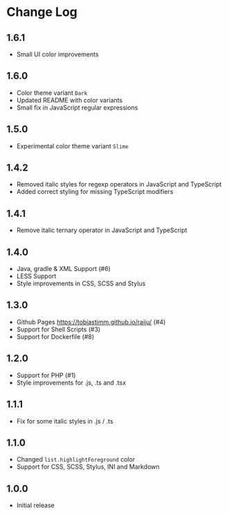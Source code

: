 # Change Log

## 1.6.1

- Small UI color improvements

## 1.6.0

- Color theme variant `Dark`
- Updated README with color variants
- Small fix in JavaScript regular expressions

## 1.5.0

- Experimental color theme variant `Slime`

## 1.4.2

- Removed italic styles for regexp operators in JavaScript and TypeScript
- Added correct styling for missing TypeScript modifiers

## 1.4.1

- Remove italic ternary operator in JavaScript and TypeScript

## 1.4.0

- Java, gradle & XML Support (#6)
- LESS Support
- Style improvements in CSS, SCSS and Stylus

## 1.3.0

- Github Pages https://tobiastimm.github.io/raiju/ (#4)
- Support for Shell Scripts (#3)
- Support for Dockerfile (#8)

## 1.2.0

- Support for PHP (#1)
- Style improvements for .js, .ts and .tsx

## 1.1.1

- Fix for some italic styles in .js / .ts

## 1.1.0

- Changed `list.highlightForeground` color
- Support for CSS, SCSS, Stylus, INI and Markdown

## 1.0.0

- Initial release

